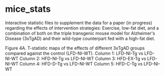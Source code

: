 # mice_stats
Interactive statistic files to supplement the data for a paper (in progress) regarding the effects of intervention strategies: Exercise, low-fat diet, and a combination of both on the triple transgenic mouse model for Alzheimer's Disease (3xTgAD) and their wild-type counterpart fed with a high-fat diet.

Figure 4A. T-statistic maps of the effects of different 3xTgAD groups compared against the control (LFD-NI-WT).
Column 1: LFD-NI-Tg vs LFD-NI-WT
Column 2: HFD-NI-Tg vs LFD-NI-WT
Column 3: HFD-EX-Tg vs LFD-NI-WT
Column 4: HFD-D-Tg vs LFD-NI-WT
Column 5: HFD-C-Tg vs LFD-NI-WT
